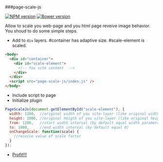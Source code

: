 ###page-scale-js

[![NPM version](https://badge.fury.io/js/page-scale-js.svg)](http://badge.fury.io/js/page-scale-js)
[![Bower version](https://badge.fury.io/bo/page-scale-js.svg)](http://badge.fury.io/bo/page-scale-js)

Allow to scale you web-page and you html page reveive image behavior. You shoud to do some simple steps.

* Add to `div` layers. #container has adaptive size. #scale-element is scaled. 
```html
<body>
  <div id="container">
    <div id="scale-element">
      <!-- You site content  -->
    </div>
  </div>
  <script src="page-scale-js/index.js" />
</body>
```  
* Include script to page  
* Initialize plugin 
```js
PageScaleJs(document.getElementById("scale-element"), {
  width: 1200,  //original width of you site-layer (like original width of image)
  height: 1000, //original heigth of you site-layer (like original height of image)
  from: 1200,   //start width interval (by default equal width parametr)
  to: 1000,     //end width interval (by default equal 0)
  onChangeScale: function(scale) {
    //receive value of scale factor
  }
});
```  
* [Profit!!!](http://lexich.github.io/page-scale-js)
